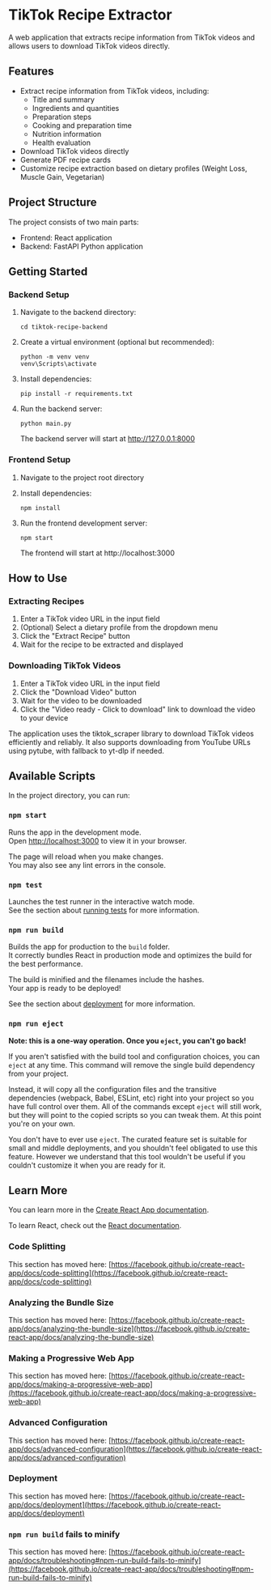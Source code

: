 # TikTok Recipe Extractor

A web application that extracts recipe information from TikTok videos and allows users to download TikTok videos directly.

## Features

- Extract recipe information from TikTok videos, including:
  - Title and summary
  - Ingredients and quantities
  - Preparation steps
  - Cooking and preparation time
  - Nutrition information
  - Health evaluation
- Download TikTok videos directly
- Generate PDF recipe cards
- Customize recipe extraction based on dietary profiles (Weight Loss, Muscle Gain, Vegetarian)

## Project Structure

The project consists of two main parts:
- Frontend: React application
- Backend: FastAPI Python application

## Getting Started

### Backend Setup

1. Navigate to the backend directory:
   ```
   cd tiktok-recipe-backend
   ```

2. Create a virtual environment (optional but recommended):
   ```
   python -m venv venv
   venv\Scripts\activate
   ```

3. Install dependencies:
   ```
   pip install -r requirements.txt
   ```

4. Run the backend server:
   ```
   python main.py
   ```
   The backend server will start at http://127.0.0.1:8000

### Frontend Setup

1. Navigate to the project root directory

2. Install dependencies:
   ```
   npm install
   ```

3. Run the frontend development server:
   ```
   npm start
   ```
   The frontend will start at http://localhost:3000

## How to Use

### Extracting Recipes

1. Enter a TikTok video URL in the input field
2. (Optional) Select a dietary profile from the dropdown menu
3. Click the "Extract Recipe" button
4. Wait for the recipe to be extracted and displayed

### Downloading TikTok Videos

1. Enter a TikTok video URL in the input field
2. Click the "Download Video" button
3. Wait for the video to be downloaded
4. Click the "Video ready - Click to download" link to download the video to your device

The application uses the tiktok_scraper library to download TikTok videos efficiently and reliably. It also supports downloading from YouTube URLs using pytube, with fallback to yt-dlp if needed.

## Available Scripts

In the project directory, you can run:

### `npm start`

Runs the app in the development mode.\
Open [http://localhost:3000](http://localhost:3000) to view it in your browser.

The page will reload when you make changes.\
You may also see any lint errors in the console.

### `npm test`

Launches the test runner in the interactive watch mode.\
See the section about [running tests](https://facebook.github.io/create-react-app/docs/running-tests) for more information.

### `npm run build`

Builds the app for production to the `build` folder.\
It correctly bundles React in production mode and optimizes the build for the best performance.

The build is minified and the filenames include the hashes.\
Your app is ready to be deployed!

See the section about [deployment](https://facebook.github.io/create-react-app/docs/deployment) for more information.

### `npm run eject`

**Note: this is a one-way operation. Once you `eject`, you can't go back!**

If you aren't satisfied with the build tool and configuration choices, you can `eject` at any time. This command will remove the single build dependency from your project.

Instead, it will copy all the configuration files and the transitive dependencies (webpack, Babel, ESLint, etc) right into your project so you have full control over them. All of the commands except `eject` will still work, but they will point to the copied scripts so you can tweak them. At this point you're on your own.

You don't have to ever use `eject`. The curated feature set is suitable for small and middle deployments, and you shouldn't feel obligated to use this feature. However we understand that this tool wouldn't be useful if you couldn't customize it when you are ready for it.

## Learn More

You can learn more in the [Create React App documentation](https://facebook.github.io/create-react-app/docs/getting-started).

To learn React, check out the [React documentation](https://reactjs.org/).

### Code Splitting

This section has moved here: [https://facebook.github.io/create-react-app/docs/code-splitting](https://facebook.github.io/create-react-app/docs/code-splitting)

### Analyzing the Bundle Size

This section has moved here: [https://facebook.github.io/create-react-app/docs/analyzing-the-bundle-size](https://facebook.github.io/create-react-app/docs/analyzing-the-bundle-size)

### Making a Progressive Web App

This section has moved here: [https://facebook.github.io/create-react-app/docs/making-a-progressive-web-app](https://facebook.github.io/create-react-app/docs/making-a-progressive-web-app)

### Advanced Configuration

This section has moved here: [https://facebook.github.io/create-react-app/docs/advanced-configuration](https://facebook.github.io/create-react-app/docs/advanced-configuration)

### Deployment

This section has moved here: [https://facebook.github.io/create-react-app/docs/deployment](https://facebook.github.io/create-react-app/docs/deployment)

### `npm run build` fails to minify

This section has moved here: [https://facebook.github.io/create-react-app/docs/troubleshooting#npm-run-build-fails-to-minify](https://facebook.github.io/create-react-app/docs/troubleshooting#npm-run-build-fails-to-minify)
